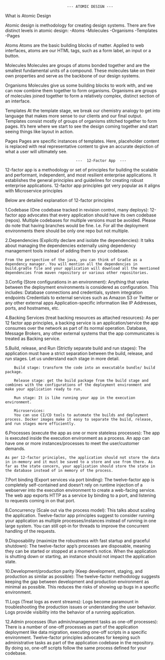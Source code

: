                                 --- ATOMIC DESIGN ---

What is Atomic Design

Atomic design is methodology for creating design systems. There are five distinct levels in atomic design:
-Atoms
-Molecules
-Organisms
-Templates
-Pages

Atoms
Atoms are the basic building blocks of matter. Applied to web interfaces, atoms are our HTML tags, such as a form label, an input or a button.

Molecules
Molecules are groups of atoms bonded together and are the smallest fundamental units of a compound. These molecules take on their own properties and serve as the backbone of our design systems.

Organisms
Molecules give us some building blocks to work with, and we can now combine them together to form organisms. Organisms are groups of molecules joined together to form a relatively complex, distinct section of an interface.

Templates
At the template stage, we break our chemistry analogy to get into language that makes more sense to our clients and our final output. Templates consist mostly of groups of organisms stitched together to form pages. It’s here where we start to see the design coming together and start seeing things like layout in action.

Pages
Pages are specific instances of templates. Here, placeholder content is replaced with real representative content to give an accurate depiction of what a user will ultimately see.

                                    ---  12-Factor App  ---

12-factor app is a methodology or set of principles for building the scalable and performant, independent, and most resilient enterprise applications. It establishes the general principles and guidelines for creating robust enterprise applications. 12-factor app principles got very popular as it aligns with Microservice principles

Below are detailed explanation of 12-factor principles

1.Codebase (One codebase tracked in revision control, many deploys):
12-factor app advocates that every application should have its own codebase (repos). Multiple codebases for multiple versions must be avoided. Please do note that having branches would be fine. I.e. For all the deployment environments there should be only one repo but not multiple.

2.Dependencies (Explicitly declare and isolate the dependencies):
It talks about managing the dependencies externally using dependency management tools instead of adding them to your codebase.

    From the perspective of the java, you can think of Gradle as a dependency manager. You will mention all the dependencies in build.gradle file and your application will download all the mentioned dependencies from maven repository or various other repositories.

3.Config (Store configurations in an environment):
Anything that varies between the deployment environments is considered as configuration. This includes:
Database connections and credentials, system integration endpoints
Credentials to external services such as Amazon S3 or Twitter or any other external apps
Application-specific information like IP Addresses, ports, and hostnames, etc.

4.Backing Services (treat backing resources as attached resources):
As per 12 factor app principles, a backing service is an application/service the app consumes over the network as part of its normal operation.
Database, Message Brokers, any other external systems that the app communicates is treated as Backing service.

5.Build, release, and Run (Strictly separate build and run stages):
The application must have a strict separation between the build, release, and run stages. Let us understand each stage in more detail.

        Build stage: transform the code into an executable bundle/ build package.

        Release stage: get the build package from the build stage and combines with the configurations of the deployment environment and make your application ready to run.

        Run stage: It is like running your app in the execution environment.

        Microservices:
        You can use CI/CD tools to automate the builds and deployment process. Docker images make it easy to separate the build, release, and run stages more efficiently.

6.Processes (execute the app as one or more stateless processes):
The app is executed inside the execution environment as a process. An app can have one or more instances/processes to meet the user/customer demands.

    As per 12-factor principles, the application should not store the data in in-memory and it must be saved to a store and use from there. As far as the state concern, your application should store the state in the database instead of in memory of the process.

7.Port binding (Export services via port binding):
The twelve-factor app is completely self-contained and doesn’t rely on runtime injection of a webserver into the execution environment to create a web-facing service. The web app exports HTTP as a service by binding to a port, and listening to requests coming in on that port.

8.Concurrency (Scale out via the process model):
This talks about scaling the application. Twelve-factor app principles suggest to consider running your application as multiple processes/instances instead of running in one large system. You can still opt-in for threads to improve the concurrent handling of the requests.

9.Disposability (maximize the robustness with fast startup and graceful shutdown):
The twelve-factor app’s processes are disposable, meaning they can be started or stopped at a moment’s notice. When the application is shutting down or starting, an instance should not impact the application state.

10.Development/production parity (Keep development, staging, and production as similar as possible):
The twelve-factor methodology suggests keeping the gap between development and production environment as minimal as possible. This reduces the risks of showing up bugs in a specific environment.

11.Logs (Treat logs as event streams):
Logs become paramount in troubleshooting the production issues or understanding the user behavior. Logs provide visibility into the behavior of a running application.

12.Admin processes (Run admin/management tasks as one-off processes):
There is a number of one-off processes as part of the application deployment like data migration, executing one-off scripts in a specific environment.
Twelve-factor principles advocates for keeping such administrative tasks as part of the application codebase in the repository. By doing so, one-off scripts follow the same process defined for your codebase.